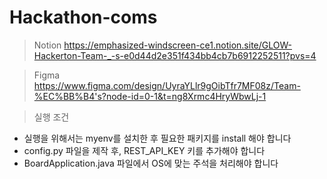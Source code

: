 # Hackathon-coms

> Notion
https://emphasized-windscreen-ce1.notion.site/GLOW-Hackerton-Team-_-s-e0d44d2e351f434bb4cb7b6912252511?pvs=4

> Figma
https://www.figma.com/design/UyraYLlr9gOibTfr7MF08z/Team-%EC%BB%B4's?node-id=0-1&t=ng8Xrmc4HryWbwLj-1

> 실행 조건

- 실행을 위해서는 myenv를 설치한 후 필요한 패키지를 install 해야 합니다
- config.py 파일을 제작 후, REST_API_KEY 키를 추가해야 합니다
- BoardApplication.java 파일에서 OS에 맞는 주석을 처리해야 합니다
